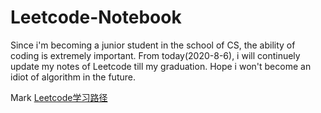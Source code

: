 # Leetcode-Notebook
Since i'm becoming a junior student in the school of CS, the ability of coding is extremely important. From today(2020-8-6), i will continuely update my notes of Leetcode till my graduation.
Hope i won't become an idiot of algorithm in the future.

Mark [Leetcode学习路径](https://leetcode-cn.com/circle/article/48kq9d/)
